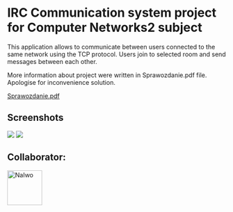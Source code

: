 # IRC Communication system project for Computer Networks2 subject

This application allows to communicate between users connected to the same network using the TCP protocol.
Users join to selected room and send messages between each other.

More information about project were written in Sprawozdanie.pdf file. Apologise for inconvenience solution.


<a href="https://github.com/BartekPrz/SK2-Projekt/blob/master/Sprawozdanie.pdf">Sprawozdanie.pdf</a>

## Screenshots

<img src="https://images.tinypic.pl/i/01000/r3x5no9ez4ca.jpg" />
<img src="https://images.tinypic.pl/i/01000/av128v2tzauk.jpg" />

## Collaborator:

<a href="https://github.com/NaIwo"><img src="https://avatars3.githubusercontent.com/u/38052250?s=400&v=4" title="NaIwo" width="80" height="80"></a>
